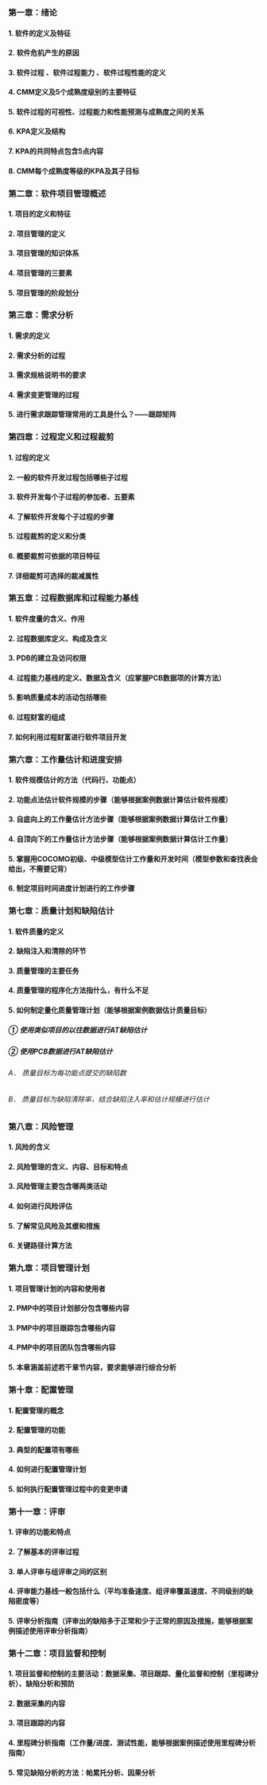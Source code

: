 ### 第一章：绪论

#### 1.	软件的定义及特征

#### 2.    软件危机产生的原因

#### 3.    软件过程 、软件过程能力 、软件过程性能的定义

#### 4.    CMM定义及5个成熟度级别的主要特征

#### 5.    软件过程的可视性、过程能力和性能预测与成熟度之间的关系

#### 6.    KPA定义及结构

#### 7.    KPA的共同特点包含5点内容

#### 8.    CMM每个成熟度等级的KPA及其子目标

 

### 第二章：软件项目管理概述

#### 1.    项目的定义和特征

#### 2.    项目管理的定义

#### 3.    项目管理的知识体系

#### 4.    项目管理的三要素

#### 5.    项目管理的阶段划分

 

### 第三章：需求分析

#### 1.    需求的定义

#### 2.    需求分析的过程

#### 3.    需求规格说明书的要求

#### 4.    需求变更管理的过程

#### 5.    进行需求跟踪管理常用的工具是什么？——跟踪矩阵

 

### 第四章：过程定义和过程裁剪

#### 1.    过程的定义

#### 2.    一般的软件开发过程包括哪些子过程

#### 3.    软件开发每个子过程的参加者、五要素

#### 4.    了解软件开发每个子过程的步骤

#### 5.    过程裁剪的定义和分类

#### 6.    概要裁剪可依据的项目特征

#### 7.    详细裁剪可选择的裁减属性

 

### 第五章：过程数据库和过程能力基线

#### 1.    软件度量的含义、作用

#### 2.    过程数据库定义、构成及含义

#### 3.    PDB的建立及访问权限

#### 4.    过程能力基线的定义、数据及含义（应掌握PCB数据项的计算方法）

#### 5.    影响质量成本的活动包括哪些

#### 6.    过程财富的组成

#### 7.    如何利用过程财富进行软件项目开发

 

### 第六章：工作量估计和进度安排

#### 1.    软件规模估计的方法（代码行、功能点）

#### 2.    功能点法估计软件规模的步骤（**能够根据案例数据计算估计软件规模**）

#### 3.    自底向上的工作量估计方法步骤（**能够根据案例数据计算估计工作量**）

#### 4.    自顶向下的工作量估计方法步骤（**能够根据案例数据计算估计工作量**）

#### 5.    掌握用COCOMO初级、中级模型估计工作量和开发时间（**模型参数和查找表会给出**，**不需要记背）**

#### 6.    制定项目时间进度计划进行的工作步骤

 

### 第七章：质量计划和缺陷估计

#### 1.    软件质量的定义

#### 2.    缺陷注入和清除的环节

#### 3.    质量管理的主要任务

#### 4.    质量管理的程序化方法指什么，有什么不足

#### 5.    如何制定量化质量管理计划（能够根据案例数据估计质量目标）

##### ①  使用类似项目的以往数据进行AT缺陷估计

##### ②  使用PCB数据进行AT缺陷估计

###### A．  质量目标为每功能点提交的缺陷数

###### B．  质量目标为缺陷清除率，结合缺陷注入率和估计规模进行估计

 

### 第八章：风险管理

#### 1.    风险的含义

#### 2.    风险管理的含义、内容、目标和特点

#### 3.    风险管理主要包含哪两类活动

#### 4.    如何进行风险评估

#### 5.    了解常见风险及其缓和措施

#### **6.**    **关键路径计算方法**

 

### 第九章：项目管理计划

#### 1.    项目管理计划的内容和使用者

#### 2.    PMP中的项目计划部分包含哪些内容

#### 3.    PMP中的项目跟踪包含哪些内容

#### 4.    PMP中的项目团队包含哪些内容

#### 5.    本章涵盖前述若干章节内容，要求能够进行综合分析

 

### 第十章：配置管理

#### 1.    配置管理的概念

#### 2.    配置管理的功能

#### 3.    典型的配置项有哪些

#### 4.    如何进行配置管理计划

#### 5.    如何执行配置管理过程中的变更申请

 

### 第十一章：评审

#### 1.    评审的功能和特点

#### 2.    了解基本的评审过程

#### 3.    单人评审与组评审之间的区别

#### 4.    评审能力基线一般包括什么（平均准备速度、组评审覆盖速度、不同级别的缺陷密度等）

#### 5.    评审分析指南（评审出的缺陷多于正常和少于正常的原因及措施，能够根据案例描述使用评审分析指南）

 

### 第十二章：项目监督和控制

#### 1.    项目监督和控制的主要活动：数据采集、项目跟踪、量化监督和控制（里程碑分析）、缺陷分析和预防

#### 2.    数据采集的内容

#### 3.    项目跟踪的内容

#### 4.    里程碑分析指南（工作量/进度、测试性能，能够根据案例描述使用里程碑分析指南）

#### 5.    常见缺陷分析的方法：帕累托分析、因果分析

 

 

 